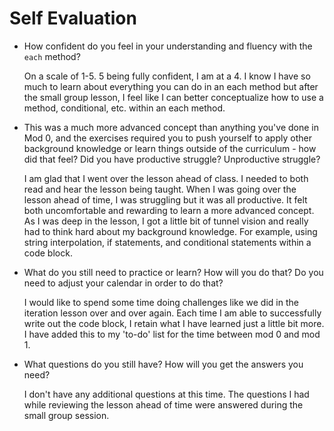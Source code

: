 # Self Evaluation

- How confident do you feel in your understanding and fluency with the `each` method?

  On a scale of 1-5. 5 being fully confident, I am at a 4. I know I have so much to learn about everything you can do in an each method but after the small group lesson, I feel like I can better conceptualize how to use a method, conditional, etc. within an each method.
- This was a much more advanced concept than anything you've done in Mod 0, and the exercises required you to push yourself to apply other background knowledge or learn things outside of the curriculum - how did that feel? Did you have productive struggle? Unproductive struggle?

  I am glad that I went over the lesson ahead of class. I needed to both read and hear the lesson being taught. When I was going over the lesson ahead of time, I was struggling but it was all productive. It felt both uncomfortable and rewarding to learn a more advanced concept. As I was deep in the lesson, I got a little bit of tunnel vision and really had to think hard about my background knowledge. For example, using string interpolation, if statements, and conditional statements within a code block.
- What do you still need to practice or learn? How will you do that? Do you need to adjust your calendar in order to do that?

  I would like to spend some time doing challenges like we did in the iteration lesson over and over again. Each time I am able to successfully write out the code block, I retain what I have learned just a little bit more. I have added this to my 'to-do' list for the time between mod 0 and mod 1.
- What questions do you still have? How will you get the answers you need?

  I don't have any additional questions at this time. The questions I had while reviewing the lesson ahead of time were answered during the small group session. 
